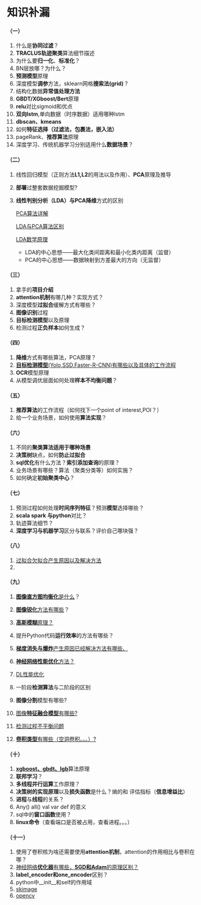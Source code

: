 # 知识补漏

#### （一）

1. 什么是**协同过滤**？
2. **TRACLUS轨迹聚类**算法细节描述
3. 为什么要**归一化**、**标准化**？
4. BN层放哪？为什么？
5. **预测模型**原理
6. 深度模型**调参**方法，sklearn网格**搜索法(grid)**？
7. 结构化数据**异常值处理方法**
8. **GBDT/XGboost/Bert**原理
9. **relu**对比sigmoid和优点
10. **双向lstm**,单向数据（时序数据）适用哪种lstm
11. **dbscan、kmeans**
12. 如何**特征选择（过滤法，包裹法，嵌入法）**
13. pageRank、**推荐算法**原理
14. 深度学习、传统机器学习分别适用什么**数据场景**？

#### （二）

1. 线性回归模型（正则方法**L1,L2**的用法以及作用）、**PCA**原理及推导

2. **部署**过整套数据挖掘模型?

3. **线性判别分析（LDA）**与**PCA降维**方式的区别

   [PCA算法详解](https://blog.csdn.net/u010376788/article/details/46957957)

   [LDA与PCA算法区别](https://www.jianshu.com/p/3cf58dc33240)

   [LDA数学原理](https://blog.csdn.net/LOLUN9/article/details/106303956)

   - LDA的中心思想——最大化类间距离和最小化类内距离（监督）
   - PCA的中心思想——数据映射到方差最大的方向（无监督）

#### （三）

1. 拿手的**项目介绍**
2. **attention机制**有哪几种？实现方式？
3. 深度模型**过拟合**缓解方式有哪些？
4. **图像识别**过程
5. **目标检测模型**以及原理
6. 检测过程**正负样本**如何生成？

#### （四）

1. **降维**方式有哪些算法，PCA原理？
2. [**目标检测模型**(Yolo,SSD,Faster-R-CNN)有哪些以及具体的工作流程](https://blog.csdn.net/weixin_42273095/article/details/81699352)
3. **OCR**模型原理
4. 从模型调优层面如何处理**样本不均衡问题**？

#### （五）

1. **推荐算法**的工作流程（如何找下一个point of interest,POI？）
2. 给一个业务场景，如何使用**算法实现**？

#### （六）

1. 不同的**聚类算法适用于哪种场景**
2. **决策树**缺点，如何**防止过拟合**
3. **sql优化**有什么方法？**索引添加查询**的原理？
4. 业务场景有哪些？算法（聚类分类等）如何实施？
5. 如何确定**初始聚类中心**？

####  （七）

1. 预测过程如何处理**时间序列特征**？预测**模型**选择哪些？
2. **scala spark 与python**对比？
3. 轨迹算法细节？
4. **深度学习与机器学习**区分与联系？评价自己哪块强？

#### （八）

1. [过拟合欠拟合产生原因以及解决方法](https://www.cnblogs.com/zhhfan/p/10476761.html?share_token=8ca9ee04-fc9f-4732-8c30-5a9ef2b4a54b)
2. 

####  （九）

1. [**图像直方图均衡化**是什么](https://blog.csdn.net/weixin_40163266/article/details/113802909)？

2. [**图像锐化**方法有哪些](https://blog.csdn.net/qq_43409114/article/details/104630338)？

3. [**高斯模糊**原理？](http://www.360doc.com/content/16/0827/09/22156582_586246133.shtml)

4. 提升Python代码**运行效率**的方法有哪些？

5. [**梯度消失与爆炸**产生原因已经解决方法有哪些、](https://www.cnblogs.com/ying-chease/p/9488429.html)

6. [**神经网络性能优化**方法？](https://blog.csdn.net/niuxinzan/article/details/81110262)

7. [DL性能优化](https://www.toutiao.com/i6731974023321747972/?tt_from=weixin&utm_campaign=client_share&wxshare_count=1&timestamp=1631072174&app=news_article&utm_source=weixin&utm_medium=toutiao_android&use_new_style=1&req_id=202109081136130101351632111C0317F8&share_token=e5780284-a12e-4331-81e5-fd9d759aecbb&group_id=6731974023321747972&wid=1631095607467)

8. 一阶段**检测算法**与二阶段的区别

9. **图像分割**模型有哪些?

10. [图像**特征融合模型**有哪些?](https://blog.csdn.net/qq_27292549/article/details/79646068)

11. [检测过程不平衡问题](https://zhuanlan.zhihu.com/p/141147948)

12. [**卷积类型**有哪些（空洞卷积。。。）?](https://cloud.tencent.com/developer/article/1631060)

#### （十）

1. [**xgboost、gbdt、lgb**](https://www.163.com/dy/article/FAM3V0790519EA27.html)算法原理
2. **联邦学习**？
3. **多线程并行运算**工作原理？
4. **决策树的实现原理**以及**损失函数**是什么？熵的和 评估指标（**信息增益比**）
5. **进程**与**线程**的关系？
6. Any() all()  val var def 的意义
7. sql中的**窗口函数**使用？
8. **linux命令**（查看端口是否被占用，查看进程。。。）

#### （十一）

1. 使用了卷积核为啥还需要使用**attention机制**，attention的作用相比与卷积在哪？
2. [神经网络**优化器**有哪些，**SGD和Adam**的原理区别？](https://zhuanlan.zhihu.com/p/32230623)
3. **label_encoder和one_encoder**区别？
4. python中__init__和self的作用域
5. [skimage](https://blog.csdn.net/a8039974/article/details/80287421)
6. [opencv](https://www.cnblogs.com/silence-cho/p/10926248.html )
